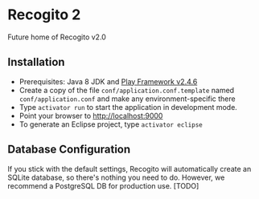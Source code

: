 # Recogito 2

Future home of Recogito v2.0

## Installation

* Prerequisites: Java 8 JDK and [Play Framework v2.4.6](https://www.playframework.com/download)
* Create a copy of the file `conf/application.conf.template` named `conf/application.conf` and
  make any environment-specific there
* Type `activator run` to start the application in development mode.
* Point your browser to [http://localhost:9000](http://localhost:9000)
* To generate an Eclipse project, type `activator eclipse`

## Database Configuration

If you stick with the default settings, Recogito will automatically create an SQLite database, so there's
nothing you need to do. However, we recommend a PostgreSQL DB for production use. [TODO]
